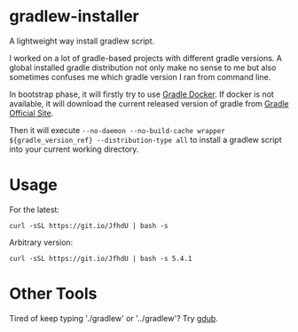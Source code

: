 # gradlew-installer

A lightweight way install gradlew script.

I worked on a lot of gradle-based projects with different gradle versions. A global installed
gradle distribution  not only make no sense to me but also sometimes confuses me which gradle version I ran from command
line.

In bootstrap phase, it will firstly try to use [Gradle Docker](https://hub.docker.com/_/gradle). If docker is not available,
it will download the current released version of gradle from [Gradle Official Site](https://services.gradle.org).

Then it will execute `--no-daemon --no-build-cache wrapper ${gradle_version_ref} --distribution-type all` to install
a gradlew script into your current working directory.

# Usage

For the latest:

    curl -sSL https://git.io/JfhdU | bash -s

Arbitrary version:

    curl -sSL https://git.io/JfhdU | bash -s 5.4.1

# Other Tools

Tired of keep typing './gradlew' or '../gradlew'? Try [gdub](https://www.gdub.rocks/).
